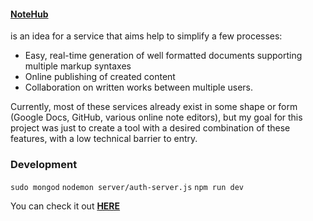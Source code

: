 #### [NoteHub](http://www.notehub.xyz)  
is an idea for a service that aims help to simplify a few processes:
* Easy, real-time generation of well formatted documents supporting multiple markup syntaxes
* Online publishing of created content
* Collaboration on written works between multiple users.

Currently, most of these services already exist in some shape or form (Google Docs, GitHub,
various online note editors), but my goal for this project was just to create a tool with 
a desired combination of these features, with a low technical barrier to entry.


### Development
`sudo mongod`
`nodemon server/auth-server.js`
`npm run dev `

You can check it out [**HERE**](http://www.notehub.xyz)

